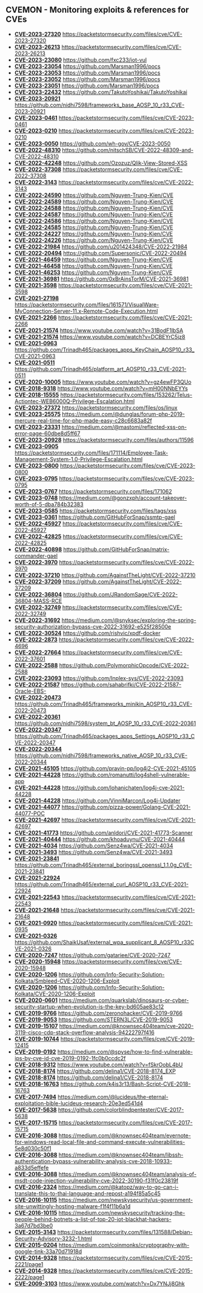 ## CVEMON - Monitoring exploits & references for CVEs
- **[CVE-2023-27320](https://in.scanfactory.io/cvemon/CVE-2023-27320.html)** https://packetstormsecurity.com/files/cve/CVE-2023-27320
- **[CVE-2023-26213](https://in.scanfactory.io/cvemon/CVE-2023-26213.html)** https://packetstormsecurity.com/files/cve/CVE-2023-26213
- **[CVE-2023-23080](https://in.scanfactory.io/cvemon/CVE-2023-23080.html)** https://github.com/fxc233/iot-vul
- **[CVE-2023-23054](https://in.scanfactory.io/cvemon/CVE-2023-23054.html)** https://github.com/Marsman1996/pocs
- **[CVE-2023-23053](https://in.scanfactory.io/cvemon/CVE-2023-23053.html)** https://github.com/Marsman1996/pocs
- **[CVE-2023-23052](https://in.scanfactory.io/cvemon/CVE-2023-23052.html)** https://github.com/Marsman1996/pocs
- **[CVE-2023-23051](https://in.scanfactory.io/cvemon/CVE-2023-23051.html)** https://github.com/Marsman1996/pocs
- **[CVE-2023-22432](https://in.scanfactory.io/cvemon/CVE-2023-22432.html)** https://github.com/TakutoYoshikai/TakutoYoshikai
- **[CVE-2023-20921](https://in.scanfactory.io/cvemon/CVE-2023-20921.html)** https://github.com/nidhi7598/frameworks_base_AOSP_10_r33_CVE-2023-20921
- **[CVE-2023-0461](https://in.scanfactory.io/cvemon/CVE-2023-0461.html)** https://packetstormsecurity.com/files/cve/CVE-2023-0461
- **[CVE-2023-0210](https://in.scanfactory.io/cvemon/CVE-2023-0210.html)** https://packetstormsecurity.com/files/cve/CVE-2023-0210
- **[CVE-2023-0050](https://in.scanfactory.io/cvemon/CVE-2023-0050.html)** https://github.com/wh-gov/CVE-2023-0050
- **[CVE-2022-48310](https://in.scanfactory.io/cvemon/CVE-2022-48310.html)** https://github.com/nitschSB/CVE-2022-48309-and-CVE-2022-48310
- **[CVE-2022-42248](https://in.scanfactory.io/cvemon/CVE-2022-42248.html)** https://github.com/Ozozuz/Qlik-View-Stored-XSS
- **[CVE-2022-37308](https://in.scanfactory.io/cvemon/CVE-2022-37308.html)** https://packetstormsecurity.com/files/cve/CVE-2022-37308
- **[CVE-2022-3143](https://in.scanfactory.io/cvemon/CVE-2022-3143.html)** https://packetstormsecurity.com/files/cve/CVE-2022-3143
- **[CVE-2022-24590](https://in.scanfactory.io/cvemon/CVE-2022-24590.html)** https://github.com/Nguyen-Trung-Kien/CVE
- **[CVE-2022-24589](https://in.scanfactory.io/cvemon/CVE-2022-24589.html)** https://github.com/Nguyen-Trung-Kien/CVE
- **[CVE-2022-24588](https://in.scanfactory.io/cvemon/CVE-2022-24588.html)** https://github.com/Nguyen-Trung-Kien/CVE
- **[CVE-2022-24587](https://in.scanfactory.io/cvemon/CVE-2022-24587.html)** https://github.com/Nguyen-Trung-Kien/CVE
- **[CVE-2022-24586](https://in.scanfactory.io/cvemon/CVE-2022-24586.html)** https://github.com/Nguyen-Trung-Kien/CVE
- **[CVE-2022-24585](https://in.scanfactory.io/cvemon/CVE-2022-24585.html)** https://github.com/Nguyen-Trung-Kien/CVE
- **[CVE-2022-24227](https://in.scanfactory.io/cvemon/CVE-2022-24227.html)** https://github.com/Nguyen-Trung-Kien/CVE
- **[CVE-2022-24226](https://in.scanfactory.io/cvemon/CVE-2022-24226.html)** https://github.com/Nguyen-Trung-Kien/CVE
- **[CVE-2022-21984](https://in.scanfactory.io/cvemon/CVE-2022-21984.html)** https://github.com/u201424348/CVE-2022-21984
- **[CVE-2022-20494](https://in.scanfactory.io/cvemon/CVE-2022-20494.html)** https://github.com/Supersonic/CVE-2022-20494
- **[CVE-2021-46459](https://in.scanfactory.io/cvemon/CVE-2021-46459.html)** https://github.com/Nguyen-Trung-Kien/CVE
- **[CVE-2021-46458](https://in.scanfactory.io/cvemon/CVE-2021-46458.html)** https://github.com/Nguyen-Trung-Kien/CVE
- **[CVE-2021-46253](https://in.scanfactory.io/cvemon/CVE-2021-46253.html)** https://github.com/Nguyen-Trung-Kien/CVE
- **[CVE-2021-36981](https://in.scanfactory.io/cvemon/CVE-2021-36981.html)** https://github.com/0xBrAinsTorM/CVE-2021-36981
- **[CVE-2021-3598](https://in.scanfactory.io/cvemon/CVE-2021-3598.html)** https://packetstormsecurity.com/files/cve/CVE-2021-3598
- **[CVE-2021-27198](https://in.scanfactory.io/cvemon/CVE-2021-27198.html)** https://packetstormsecurity.com/files/161571/VisualWare-MyConnection-Server-11.x-Remote-Code-Execution.html
- **[CVE-2021-2266](https://in.scanfactory.io/cvemon/CVE-2021-2266.html)** https://packetstormsecurity.com/files/cve/CVE-2021-2266
- **[CVE-2021-21574](https://in.scanfactory.io/cvemon/CVE-2021-21574.html)** https://www.youtube.com/watch?v=31BodF1lbSA
- **[CVE-2021-21574](https://in.scanfactory.io/cvemon/CVE-2021-21574.html)** https://www.youtube.com/watch?v=DCBEYrC5jz8
- **[CVE-2021-0963](https://in.scanfactory.io/cvemon/CVE-2021-0963.html)** https://github.com/Trinadh465/packages_apps_KeyChain_AOSP10_r33_CVE-2021-0963
- **[CVE-2021-0511](https://in.scanfactory.io/cvemon/CVE-2021-0511.html)** https://github.com/Trinadh465/platform_art_AOSP10_r33_CVE-2021-0511
- **[CVE-2020-10005](https://in.scanfactory.io/cvemon/CVE-2020-10005.html)** https://www.youtube.com/watch?v=gz4ewFP3QUo
- **[CVE-2018-9318](https://in.scanfactory.io/cvemon/CVE-2018-9318.html)** https://www.youtube.com/watch?v=mH00NNbEYYs
- **[CVE-2018-15555](https://in.scanfactory.io/cvemon/CVE-2018-15555.html)** https://packetstormsecurity.com/files/153262/Telus-Actiontec-WEB6000Q-Privilege-Escalation.html
- **[CVE-2023-27372](https://in.scanfactory.io/cvemon/CVE-2023-27372.html)** https://packetstormsecurity.com/files/os/linux
- **[CVE-2023-25575](https://in.scanfactory.io/cvemon/CVE-2023-25575.html)** https://medium.com/@dunglas/forum-php-2019-mercure-real-time-for-php-made-easy-c28c6683a82f
- **[CVE-2023-23331](https://in.scanfactory.io/cvemon/CVE-2023-23331.html)** https://medium.com/@mastomi/reflected-xss-on-error-page-60dbe8d5ff67
- **[CVE-2023-20928](https://in.scanfactory.io/cvemon/CVE-2023-20928.html)** https://packetstormsecurity.com/files/authors/11596
- **[CVE-2023-0905](https://in.scanfactory.io/cvemon/CVE-2023-0905.html)** https://packetstormsecurity.com/files/171114/Employee-Task-Management-System-1.0-Privilege-Escalation.html
- **[CVE-2023-0800](https://in.scanfactory.io/cvemon/CVE-2023-0800.html)** https://packetstormsecurity.com/files/cve/CVE-2023-0800
- **[CVE-2023-0795](https://in.scanfactory.io/cvemon/CVE-2023-0795.html)** https://packetstormsecurity.com/files/cve/CVE-2023-0795
- **[CVE-2023-0767](https://in.scanfactory.io/cvemon/CVE-2023-0767.html)** https://packetstormsecurity.com/files/171062
- **[CVE-2023-0748](https://in.scanfactory.io/cvemon/CVE-2023-0748.html)** https://medium.com/@gonzxph/account-takeover-worth-of-5-dba784b32383
- **[CVE-2023-0585](https://in.scanfactory.io/cvemon/CVE-2023-0585.html)** https://packetstormsecurity.com/files/tags/xss
- **[CVE-2023-0361](https://in.scanfactory.io/cvemon/CVE-2023-0361.html)** https://github.com/GitHubForSnap/ssmtp-gael
- **[CVE-2022-45927](https://in.scanfactory.io/cvemon/CVE-2022-45927.html)** https://packetstormsecurity.com/files/cve/CVE-2022-45927
- **[CVE-2022-42825](https://in.scanfactory.io/cvemon/CVE-2022-42825.html)** https://packetstormsecurity.com/files/cve/CVE-2022-42825
- **[CVE-2022-40898](https://in.scanfactory.io/cvemon/CVE-2022-40898.html)** https://github.com/GitHubForSnap/matrix-commander-gael
- **[CVE-2022-3970](https://in.scanfactory.io/cvemon/CVE-2022-3970.html)** https://packetstormsecurity.com/files/cve/CVE-2022-3970
- **[CVE-2022-37210](https://in.scanfactory.io/cvemon/CVE-2022-37210.html)** https://github.com/AgainstTheLight/CVE-2022-37210
- **[CVE-2022-37209](https://in.scanfactory.io/cvemon/CVE-2022-37209.html)** https://github.com/AgainstTheLight/CVE-2022-37209
- **[CVE-2022-36804](https://in.scanfactory.io/cvemon/CVE-2022-36804.html)** https://github.com/JRandomSage/CVE-2022-36804-MASS-RCE
- **[CVE-2022-32749](https://in.scanfactory.io/cvemon/CVE-2022-32749.html)** https://packetstormsecurity.com/files/cve/CVE-2022-32749
- **[CVE-2022-31692](https://in.scanfactory.io/cvemon/CVE-2022-31692.html)** https://medium.com/@snyksec/exploring-the-spring-security-authorization-bypass-cve-2022-31692-e525f28500e
- **[CVE-2022-30524](https://in.scanfactory.io/cvemon/CVE-2022-30524.html)** https://github.com/rishvic/xpdf-docker
- **[CVE-2022-2873](https://in.scanfactory.io/cvemon/CVE-2022-2873.html)** https://packetstormsecurity.com/files/cve/CVE-2022-4696
- **[CVE-2022-27664](https://in.scanfactory.io/cvemon/CVE-2022-27664.html)** https://packetstormsecurity.com/files/cve/CVE-2022-37601
- **[CVE-2022-2588](https://in.scanfactory.io/cvemon/CVE-2022-2588.html)** https://github.com/PolymorphicOpcode/CVE-2022-2588
- **[CVE-2022-23093](https://in.scanfactory.io/cvemon/CVE-2022-23093.html)** https://github.com/Inplex-sys/CVE-2022-23093
- **[CVE-2022-21587](https://in.scanfactory.io/cvemon/CVE-2022-21587.html)** https://github.com/sahabrifki/CVE-2022-21587-Oracle-EBS-
- **[CVE-2022-20473](https://in.scanfactory.io/cvemon/CVE-2022-20473.html)** https://github.com/Trinadh465/frameworks_minikin_AOSP10_r33_CVE-2022-20473
- **[CVE-2022-20361](https://in.scanfactory.io/cvemon/CVE-2022-20361.html)** https://github.com/nidhi7598/system_bt_AOSP_10_r33_CVE-2022-20361
- **[CVE-2022-20347](https://in.scanfactory.io/cvemon/CVE-2022-20347.html)** https://github.com/Trinadh465/packages_apps_Settings_AOSP10_r33_CVE-2022-20347
- **[CVE-2022-20344](https://in.scanfactory.io/cvemon/CVE-2022-20344.html)** https://github.com/nidhi7598/frameworks_native_AOSP_10_r33_CVE-2022-20344
- **[CVE-2021-45105](https://in.scanfactory.io/cvemon/CVE-2021-45105.html)** https://github.com/pravin-pp/log4j2-CVE-2021-45105
- **[CVE-2021-44228](https://in.scanfactory.io/cvemon/CVE-2021-44228.html)** https://github.com/romanutti/log4shell-vulnerable-app
- **[CVE-2021-44228](https://in.scanfactory.io/cvemon/CVE-2021-44228.html)** https://github.com/lohanichaten/log4j-cve-2021-44228
- **[CVE-2021-44228](https://in.scanfactory.io/cvemon/CVE-2021-44228.html)** https://github.com/VinniMarcon/Log4j-Updater
- **[CVE-2021-44077](https://in.scanfactory.io/cvemon/CVE-2021-44077.html)** https://github.com/pizza-power/Golang-CVE-2021-44077-POC
- **[CVE-2021-42697](https://in.scanfactory.io/cvemon/CVE-2021-42697.html)** https://packetstormsecurity.com/files/cve/CVE-2021-42697
- **[CVE-2021-41773](https://in.scanfactory.io/cvemon/CVE-2021-41773.html)** https://github.com/anldori/CVE-2021-41773-Scanner
- **[CVE-2021-40444](https://in.scanfactory.io/cvemon/CVE-2021-40444.html)** https://github.com/khoaduynu/CVE-2021-40444
- **[CVE-2021-4034](https://in.scanfactory.io/cvemon/CVE-2021-4034.html)** https://github.com/Senz4wa/CVE-2021-4034
- **[CVE-2021-3493](https://in.scanfactory.io/cvemon/CVE-2021-3493.html)** https://github.com/Senz4wa/CVE-2021-3493
- **[CVE-2021-23841](https://in.scanfactory.io/cvemon/CVE-2021-23841.html)** https://github.com/Trinadh465/external_boringssl_openssl_1.1.0g_CVE-2021-23841
- **[CVE-2021-22924](https://in.scanfactory.io/cvemon/CVE-2021-22924.html)** https://github.com/Trinadh465/external_curl_AOSP10_r33_CVE-2021-22924
- **[CVE-2021-22543](https://in.scanfactory.io/cvemon/CVE-2021-22543.html)** https://packetstormsecurity.com/files/cve/CVE-2021-22543
- **[CVE-2021-21648](https://in.scanfactory.io/cvemon/CVE-2021-21648.html)** https://packetstormsecurity.com/files/cve/CVE-2021-21648
- **[CVE-2021-0920](https://in.scanfactory.io/cvemon/CVE-2021-0920.html)** https://packetstormsecurity.com/files/cve/CVE-2021-0935
- **[CVE-2021-0326](https://in.scanfactory.io/cvemon/CVE-2021-0326.html)** https://github.com/ShaikUsaf/external_wpa_supplicant_8_AOSP10_r33CVE-2021-0326
- **[CVE-2020-7247](https://in.scanfactory.io/cvemon/CVE-2020-7247.html)** https://github.com/gatariee/CVE-2020-7247
- **[CVE-2020-15948](https://in.scanfactory.io/cvemon/CVE-2020-15948.html)** https://packetstormsecurity.com/files/cve/CVE-2020-15948
- **[CVE-2020-1206](https://in.scanfactory.io/cvemon/CVE-2020-1206.html)** https://github.com/Info-Security-Solution-Kolkata/Smbleed-CVE-2020-1206-Exploit
- **[CVE-2020-1206](https://in.scanfactory.io/cvemon/CVE-2020-1206.html)** https://github.com/Info-Security-Solution-Kolkata/CVE-2020-1206-Exploit
- **[CVE-2020-0601](https://in.scanfactory.io/cvemon/CVE-2020-0601.html)** https://medium.com/quarkslab/dinosaurs-or-cyber-security-startup-when-evolution-is-the-key-bd605ae83c12
- **[CVE-2019-9766](https://in.scanfactory.io/cvemon/CVE-2019-9766.html)** https://github.com/zeronohacker/CVE-2019-9766
- **[CVE-2019-9053](https://in.scanfactory.io/cvemon/CVE-2019-9053.html)** https://github.com/STERN3L/CVE-2019-9053
- **[CVE-2019-15107](https://in.scanfactory.io/cvemon/CVE-2019-15107.html)** https://medium.com/@knownsec404team/cve-2020-3119-cisco-cdp-stack-overflow-analysis-94222797f416
- **[CVE-2019-10744](https://in.scanfactory.io/cvemon/CVE-2019-10744.html)** https://packetstormsecurity.com/files/cve/CVE-2019-12415
- **[CVE-2019-0192](https://in.scanfactory.io/cvemon/CVE-2019-0192.html)** https://medium.com/@spyse/how-to-find-vulnerable-ips-by-cve-id-cve-2019-0192-1fc0b0ccdc2f
- **[CVE-2018-9312](https://in.scanfactory.io/cvemon/CVE-2018-9312.html)** https://www.youtube.com/watch?v=fSkrOobL4bU
- **[CVE-2018-8174](https://in.scanfactory.io/cvemon/CVE-2018-8174.html)** https://github.com/delina1/CVE-2018-8174_EXP
- **[CVE-2018-8174](https://in.scanfactory.io/cvemon/CVE-2018-8174.html)** https://github.com/delina1/CVE-2018-8174
- **[CVE-2018-16763](https://in.scanfactory.io/cvemon/CVE-2018-16763.html)** https://github.com/k4is3r13/Bash-Script-CVE-2018-16763
- **[CVE-2017-7494](https://in.scanfactory.io/cvemon/CVE-2017-7494.html)** https://medium.com/@lucideus/the-eternal-exploitation-bible-lucideus-research-20e3ed541d4
- **[CVE-2017-5638](https://in.scanfactory.io/cvemon/CVE-2017-5638.html)** https://github.com/colorblindpentester/CVE-2017-5638
- **[CVE-2017-15715](https://in.scanfactory.io/cvemon/CVE-2017-15715.html)** https://packetstormsecurity.com/files/cve/CVE-2017-15715
- **[CVE-2016-3088](https://in.scanfactory.io/cvemon/CVE-2016-3088.html)** https://medium.com/@knownsec404team/evernote-for-windows-read-local-file-and-command-execute-vulnerabilities-5e8d030c50f1
- **[CVE-2016-3088](https://in.scanfactory.io/cvemon/CVE-2016-3088.html)** https://medium.com/@knownsec404team/libssh-authentication-bypass-vulnerability-analysis-cve-2018-10933-a833d5effefe
- **[CVE-2016-3088](https://in.scanfactory.io/cvemon/CVE-2016-3088.html)** https://medium.com/@knownsec404team/analysis-of-msdt-code-injection-vulnerability-cve-2022-30190-f31f0c23819f
- **[CVE-2016-2324](https://in.scanfactory.io/cvemon/CVE-2016-2324.html)** https://medium.com/@katopz/way-to-go-can-i-translate-this-to-thai-language-and-repost-a194f85a5c45
- **[CVE-2016-10115](https://in.scanfactory.io/cvemon/CVE-2016-10115.html)** https://medium.com/newskysecurity/us-government-site-unwittingly-hosting-malware-f1f4f11b6a1d
- **[CVE-2016-10115](https://in.scanfactory.io/cvemon/CVE-2016-10115.html)** https://medium.com/newskysecurity/tracking-the-people-behind-botnets-a-list-of-top-20-iot-blackhat-hackers-3a67d7bd3be0
- **[CVE-2015-3143](https://in.scanfactory.io/cvemon/CVE-2015-3143.html)** https://packetstormsecurity.com/files/131588/Debian-Security-Advisory-3232-1.html
- **[CVE-2015-0204](https://in.scanfactory.io/cvemon/CVE-2015-0204.html)** https://medium.com/coinmonks/cryptography-with-google-tink-33a70d71918d
- **[CVE-2014-9328](https://in.scanfactory.io/cvemon/CVE-2014-9328.html)** https://packetstormsecurity.com/files/cve/CVE-2015-2221/page1
- **[CVE-2014-9328](https://in.scanfactory.io/cvemon/CVE-2014-9328.html)** https://packetstormsecurity.com/files/cve/CVE-2015-2222/page1
- **[CVE-2009-3103](https://in.scanfactory.io/cvemon/CVE-2009-3103.html)** https://www.youtube.com/watch?v=Dx7YNJj8Ghk
